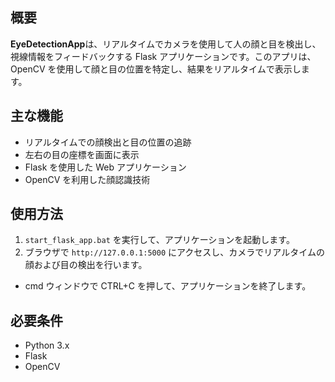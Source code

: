 ## 概要
**EyeDetectionApp**は、リアルタイムでカメラを使用して人の顔と目を検出し、視線情報をフィードバックする Flask アプリケーションです。このアプリは、OpenCV を使用して顔と目の位置を特定し、結果をリアルタイムで表示します。

## 主な機能
- リアルタイムでの顔検出と目の位置の追跡
- 左右の目の座標を画面に表示
- Flask を使用した Web アプリケーション
- OpenCV を利用した顔認識技術

## 使用方法
1. `start_flask_app.bat` を実行して、アプリケーションを起動します。
2. ブラウザで `http://127.0.0.1:5000` にアクセスし、カメラでリアルタイムの顔および目の検出を行います。
- cmd ウィンドウで CTRL+C を押して、アプリケーションを終了します。

## 必要条件
- Python 3.x
- Flask
- OpenCV



